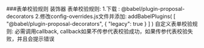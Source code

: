 ###表单校验规则
 装饰器 表单校验规则:
   1.下载 : @babel/plugin-proposal-decorators
   2.修改config-overrides.js文件并添加:
        addBabelPlugins(
                [
                    "@babel/plugin-proposal-decorators",
                    {
                        "legacy": true
                    }
                ]
            )
 自定义表单校验规则:
    必需调用callback, callback如果不传参代表校验成功，如果传参代表校验失败，并且会提示错误
